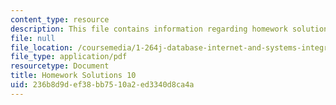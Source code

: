 ```yaml
---
content_type: resource
description: This file contains information regarding homework solutions 10 solution.
file: null
file_location: /coursemedia/1-264j-database-internet-and-systems-integration-technologies-fall-2013/236b8d9def38bb7510a2ed3340d8ca4a_MIT1_264JF13_HW10_sol.pdf
file_type: application/pdf
resourcetype: Document
title: Homework Solutions 10
uid: 236b8d9d-ef38-bb75-10a2-ed3340d8ca4a
---
```

